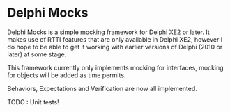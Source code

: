 # Delphi Mocks

Delphi Mocks is a simple mocking framework for Delphi XE2 or later. It makes use of RTTI features that are only available in Delphi XE2, however I do hope to be able to get it working with earlier versions of Delphi (2010 or later) at some stage.

This framework currently only implements mocking for interfaces, mocking for objects will be added as time permits.

Behaviors, Expectations and Verification are now all implemented.

TODO : Unit tests!
